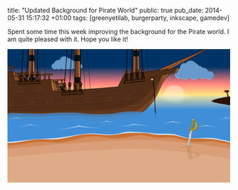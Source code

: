 title: "Updated Background for Pirate World"
public: true
pub_date: 2014-05-31 15:17:32 +01:00
tags: [greenyetilab, burgerparty, inkscape, gamedev]

Spent some time this week improving the background for the Pirate world. I am quite pleased with it. Hope you like it!

[![Background for Pirate World](thumb-background.png)](background.png)
